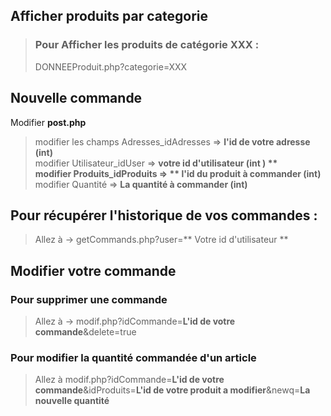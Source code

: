 ## Afficher produits par categorie 



> ### Pour Afficher les produits de catégorie XXX : 
> DONNEEProduit.php?categorie=XXX 
    
## Nouvelle commande 

Modifier **post.php** 
> modifier les champs Adresses_idAdresses => **l'id de votre adresse (int)**   
> modifier Utilisateur_idUser => **votre id d'utilisateur (int )  **  
> modifier Produits_idProduits => ** l'id du produit à commander (int)**  
> modifier Quantité => **La quantité à commander (int)**  

## Pour récupérer l'historique de vos commandes  :

> Allez à -> getCommands.php?user=** Votre id d'utilisateur **

## Modifier votre commande 

### Pour supprimer une commande 

> Allez à -> modif.php?idCommande=**L'id de votre commande**&delete=true

### Pour modifier la quantité commandée d'un article

> Allez à modif.php?idCommande=**L'id de votre commande**&idProduits=**L'id de votre produit a modifier**&newq=**La nouvelle quantité**
